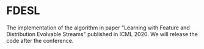 # FDESL
The implementation of the algorithm in paper "Learning with Feature and Distribution Evolvable Streams" published in ICML 2020.
We will release the code after the conference.
